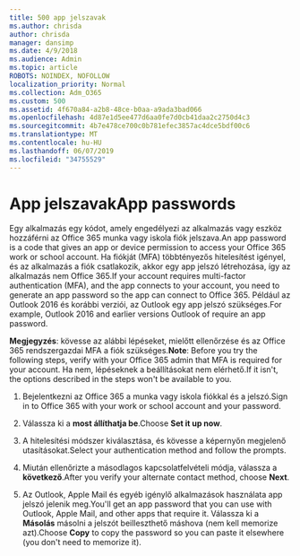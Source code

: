 ```yaml
---
title: 500 app jelszavak
ms.author: chrisda
author: chrisda
manager: dansimp
ms.date: 4/9/2018
ms.audience: Admin
ms.topic: article
ROBOTS: NOINDEX, NOFOLLOW
localization_priority: Normal
ms.collection: Adm_O365
ms.custom: 500
ms.assetid: 4f670a84-a2b8-48ce-b0aa-a9ada3bad066
ms.openlocfilehash: 4d87e1d5ee477d6aa0fe7d0cb41daa2c2750d4c3
ms.sourcegitcommit: 4b7e478ce700c0b781efec3857ac4dce5bdf00c6
ms.translationtype: MT
ms.contentlocale: hu-HU
ms.lasthandoff: 06/07/2019
ms.locfileid: "34755529"
---
```

# <a name="app-passwords"></a><span data-ttu-id="0bc0c-102">App jelszavak</span><span class="sxs-lookup"><span data-stu-id="0bc0c-102">App passwords</span></span>

<span data-ttu-id="0bc0c-103">Egy alkalmazás egy kódot, amely engedélyezi az alkalmazás vagy eszköz hozzáférni az Office 365 munka vagy iskola fiók jelszava.</span><span class="sxs-lookup"><span data-stu-id="0bc0c-103">An app password is a code that gives an app or device permission to access your Office 365 work or school account.</span></span> <span data-ttu-id="0bc0c-104">Ha fiókját (MFA) többtényezős hitelesítést igényel, és az alkalmazás a fiók csatlakozik, akkor egy app jelszó létrehozása, így az alkalmazás nem Office 365.</span><span class="sxs-lookup"><span data-stu-id="0bc0c-104">If your account requires multi-factor authentication (MFA), and the app connects to your account, you need to generate an app password so the app can connect to Office 365.</span></span> <span data-ttu-id="0bc0c-105">Például az Outlook 2016 és korábbi verziói, az Outlook egy app jelszó szükséges.</span><span class="sxs-lookup"><span data-stu-id="0bc0c-105">For example, Outlook 2016 and earlier versions Outlook of require an app password.</span></span>

 <span data-ttu-id="0bc0c-106">**Megjegyzés**: kövesse az alábbi lépéseket, mielőtt ellenőrzése és az Office 365 rendszergazdai MFA a fiók szükséges.</span><span class="sxs-lookup"><span data-stu-id="0bc0c-106">**Note**: Before you try the following steps, verify with your Office 365 admin that MFA is required for your account.</span></span> <span data-ttu-id="0bc0c-107">Ha nem, lépéseknek a beállításokat nem elérhető.</span><span class="sxs-lookup"><span data-stu-id="0bc0c-107">If it isn't, the options described in the steps won't be available to you.</span></span>

1. <span data-ttu-id="0bc0c-108">Bejelentkezni az Office 365 a munka vagy iskola fiókkal és a jelszó.</span><span class="sxs-lookup"><span data-stu-id="0bc0c-108">Sign in to Office 365 with your work or school account and your password.</span></span>

2. <span data-ttu-id="0bc0c-109">Válassza ki a **most állíthatja be**.</span><span class="sxs-lookup"><span data-stu-id="0bc0c-109">Choose **Set it up now**.</span></span>

3. <span data-ttu-id="0bc0c-110">A hitelesítési módszer kiválasztása, és kövesse a képernyőn megjelenő utasításokat.</span><span class="sxs-lookup"><span data-stu-id="0bc0c-110">Select your authentication method and follow the prompts.</span></span>

4. <span data-ttu-id="0bc0c-111">Miután ellenőrizte a másodlagos kapcsolatfelvételi módja, válassza a **következő**.</span><span class="sxs-lookup"><span data-stu-id="0bc0c-111">After you verify your alternate contact method, choose **Next**.</span></span>

5. <span data-ttu-id="0bc0c-112">Az Outlook, Apple Mail és egyéb igénylő alkalmazások használata app jelszó jelenik meg.</span><span class="sxs-lookup"><span data-stu-id="0bc0c-112">You'll get an app password that you can use with Outlook, Apple Mail, and other apps that require it.</span></span> <span data-ttu-id="0bc0c-113">Válassza ki a **Másolás** másolni a jelszót beilleszthető máshova (nem kell memorize azt).</span><span class="sxs-lookup"><span data-stu-id="0bc0c-113">Choose **Copy** to copy the password so you can paste it elsewhere (you don't need to memorize it).</span></span>
